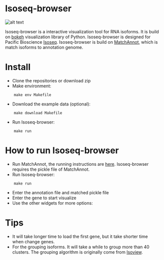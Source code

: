 # Isoseq-browser

![alt text](images/BRCA1.png)

Isoseq-browser is a interactive visualization tool for RNA isoforms. It is build on [bokeh](https://github.com/bokeh/bokeh) visualization library of Python. Isoseq-browser is designed for Pacific Bioscience [Isoseq](http://www.pacb.com/blog/intro-to-iso-seq-method-full-leng/). Isoseq-browser is build on [MatchAnnot](https://github.com/TomSkelly/MatchAnnot), which is match isoforms to annotation genome.

# Install
* Clone the repositories or download zip
* Make environment:

```
    make env Makefile
```

* Download the example data (optional):

```
    make download Makefile
```

* Run Isoseq-browser:

```
    make run
```

# How to run Isoseq-browser
* Run MatchAnnot, the running instructions are [here](https://github.com/TomSkelly/MatchAnnot/wiki/How-to-Run-matchAnnot). Isoseq-browser requires the pickle file of MatchAnnot.
* Run Isoseq-browser:

```
    make run
```

* Enter the annotation file and matched pickle file
* Enter the gene to start visualize
* Use the other widgets for more options:

# Tips
* It will take longer time to load the first gene, but it take shorter time when change genes.
* For the grouping isoforms. It will take a while to group more than 40 clusters. The grouping algorithm is originally come from [Isoview](https://github.com/JMF47/IsoView).
